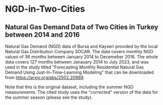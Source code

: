 # NGD-in-Two-Cities
## Natural Gas Demand Data of Two Cities in Turkey between 2014 and 2016
Natural Gas Demand (NGD) data of Bursa and Kayseri provided by the local Natural Gas Distribution Company SOCAR. 
The data covers monthly NGD values of 36 months between January 2014 to Decemeber 2016.
The whole data covers 127 months between Janauary 2014 to July 2023, and was used in the study titled "Forecasting Monthly Residential Natural Gas Demand Using Just-In-Time-Learning Modeling" that can be downloaded from https://arxiv.org/abs/2502.20989. 

Note that this is the original dataset, including the summer NGD measurements. The cited study uses the "corrected" version of the data for the summer season (please see the study).
